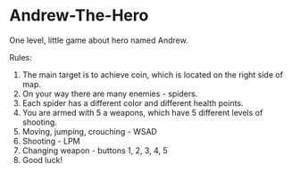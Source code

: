 # Andrew-The-Hero
One level, little game about hero named Andrew.

Rules:
1. The main target is to achieve coin, which is located on the right side of map.
2. On your way there are many enemies - spiders.
3. Each spider has a different color and different health points.
4. You are armed with 5 a weapons, which have 5 different levels of shooting. 
5. Moving, jumping, crouching - WSAD
6. Shooting - LPM
7. Changing weapon - buttons 1, 2, 3, 4, 5
8. Good luck!

